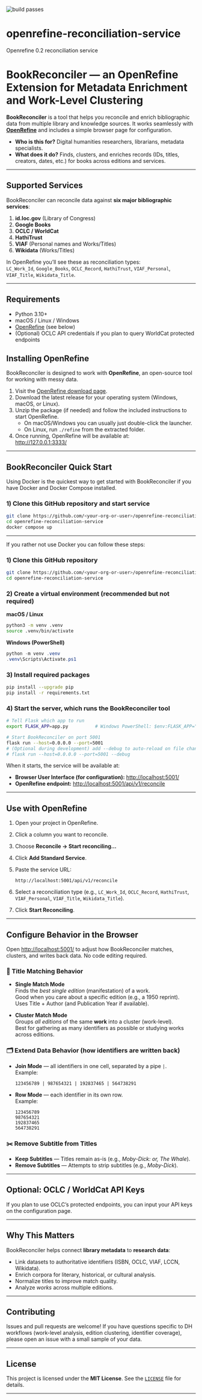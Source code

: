 ![build passes](https://github.com/Post45-Data-Collective/openrefine-reconciliation-service/actions/workflows/python-app.yml/badge.svg)

# openrefine-reconciliation-service

Openrefine 0.2 reconciliation service

# BookReconciler — an OpenRefine Extension for Metadata Enrichment and Work-Level Clustering

**BookReconciler** is a tool that helps you reconcile and enrich bibliographic data from multiple library and knowledge sources. It works seamlessly with **[OpenRefine](https://openrefine.org/)** and includes a simple browser page for configuration.

- **Who is this for?** Digital humanities researchers, librarians, metadata specialists.
- **What does it do?** Finds, clusters, and enriches records (IDs, titles, creators, dates, etc.) for books across editions and services.

---

## Supported Services

BookReconciler can reconcile data against **six major bibliographic services**:

1. **id.loc.gov** (Library of Congress)
2. **Google Books**
3. **OCLC / WorldCat**
4. **HathiTrust**
5. **VIAF** (Personal names and Works/Titles)
6. **Wikidata** (Works/Titles)

In OpenRefine you’ll see these as reconciliation types:  
`LC_Work_Id`, `Google_Books`, `OCLC_Record`, `HathiTrust`, `VIAF_Personal`, `VIAF_Title`, `Wikidata_Title`.

---

## Requirements

- Python 3.10+
- macOS / Linux / Windows
- [OpenRefine](https://openrefine.org/) (see below)
- (Optional) OCLC API credentials if you plan to query WorldCat protected endpoints

## Installing OpenRefine

BookReconciler is designed to work with **OpenRefine**, an open-source tool for working with messy data.

1. Visit the [OpenRefine download page](https://openrefine.org/download).
2. Download the latest release for your operating system (Windows, macOS, or Linux).
3. Unzip the package (if needed) and follow the included instructions to start OpenRefine.
   - On macOS/Windows you can usually just double-click the launcher.
   - On Linux, run `./refine` from the extracted folder.
4. Once running, OpenRefine will be available at:  
   <http://127.0.0.1:3333/>

---

## BookReconciler Quick Start

Using Docker is the quickest way to get started with BookReconciler if you have Docker and Docker Compose installed.

### 1) Clone this GitHub repository and start service

```bash
git clone https://github.com/<your-org-or-user>/openrefine-reconciliation-service.git
cd openrefine-reconciliation-service
docker compose up
```
---

If you rather not use Docker you can follow these steps:

### 1) Clone this GitHub repository

```bash
git clone https://github.com/<your-org-or-user>/openrefine-reconciliation-service.git
cd openrefine-reconciliation-service
```

### 2) Create a virtual environment (recommended but not required)

**macOS / Linux**

```bash
python3 -m venv .venv
source .venv/bin/activate
```

**Windows (PowerShell)**

```powershell
python -m venv .venv
.venv\Scripts\Activate.ps1
```

### 3) Install required packages

```bash
pip install --upgrade pip
pip install -r requirements.txt
```

### 4) Start the server, which runs the BookReconciler tool

```bash
# Tell Flask which app to run
export FLASK_APP=app.py          # Windows PowerShell: $env:FLASK_APP="app.py"

# Start BookReconciler on port 5001
flask run --host=0.0.0.0 --port=5001
# (Optional during development) add --debug to auto-reload on file changes:
# flask run --host=0.0.0.0 --port=5001 --debug
```

When it starts, the service will be available at:

- **Browser User Interface (for configuration):** <http://localhost:5001/>
- **OpenRefine endpoint:** <http://localhost:5001/api/v1/reconcile>

---

## Use with OpenRefine

1. Open your project in OpenRefine.
2. Click a column you want to reconcile.
3. Choose **Reconcile → Start reconciling…**
4. Click **Add Standard Service**.
5. Paste the service URL:

   ```
   http://localhost:5001/api/v1/reconcile
   ```

6. Select a reconciliation type (e.g., `LC_Work_Id`, `OCLC_Record`, `HathiTrust`, `VIAF_Personal`, `VIAF_Title`, `Wikidata_Title`).
7. Click **Start Reconciling**.

---

## Configure Behavior in the Browser

Open <http://localhost:5001/> to adjust how BookReconciler matches, clusters, and writes back data. No code editing required.

### 🔎 Title Matching Behavior

- **Single Match Mode**  
  Finds the _best single edition_ (manifestation) of a work.  
  Good when you care about a specific edition (e.g., a 1950 reprint).  
  Uses Title + Author (and Publication Year if available).

- **Cluster Match Mode**  
  Groups _all editions_ of the same **work** into a cluster (work-level).  
  Best for gathering as many identifiers as possible or studying works across editions.

### 🗂️ Extend Data Behavior (how identifiers are written back)

- **Join Mode** — all identifiers in one cell, separated by a pipe `|`.  
  Example:

  ```
  123456789 | 987654321 | 192837465 | 564738291
  ```

- **Row Mode** — each identifier in its own row.  
  Example:
  ```
  123456789
  987654321
  192837465
  564738291
  ```

### ✂️ Remove Subtitle from Titles

- **Keep Subtitles** — Titles remain as-is (e.g., _Moby-Dick: or, The Whale_).
- **Remove Subtitles** — Attempts to strip subtitles (e.g., _Moby-Dick_).

---

## Optional: OCLC / WorldCat API Keys

If you plan to use OCLC’s protected endpoints, you can input your API keys on the configuration page.

---

## Why This Matters

BookReconciler helps connect **library metadata** to **research data**:

- Link datasets to authoritative identifiers (ISBN, OCLC, VIAF, LCCN, Wikidata).
- Enrich corpora for literary, historical, or cultural analysis.
- Normalize titles to improve match quality.
- Analyze _works_ across multiple editions.

---

## Contributing

Issues and pull requests are welcome! If you have questions specific to DH workflows (work-level analysis, edition clustering, identifier coverage), please open an issue with a small sample of your data.

---

## License

This project is licensed under the **MIT License**. See the [`LICENSE`](LICENSE) file for details.

---
